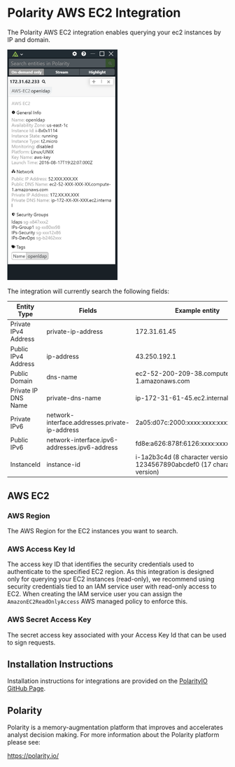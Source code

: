 # Polarity AWS EC2 Integration

The Polarity AWS EC2 integration enables querying your ec2 instances by IP and domain. 

<img src="./assets/overlay.png" width="50%">

The integration will currently search the following fields:

| Entity Type | Fields | Example entity  |
|---|---|---|
| Private IPv4 Address |  private-ip-address | 172.31.61.45 |
| Public IPv4 Address | ip-address | 43.250.192.1 |
| Public Domain | dns-name | ec2-52-200-209-38.compute-1.amazonaws.com |
| Private IP DNS Name | private-dns-name | ip-172-31-61-45.ec2.internal |
| Private IPv6 | network-interface.addresses.private-ip-address | 2a05:d07c:2000:xxxx:xxxx:xxxx:xxxx |
| Public IPv6 | network-interface.ipv6-addresses.ipv6-address | fd8e:a626:878f:6126:xxxx:xxxx:xxxx:xxxx |
| InstanceId | instance-id |  i-1a2b3c4d (8 character version),  i-1234567890abcdef0 (17 character version)|


## AWS EC2

### AWS Region

The AWS Region for the EC2 instances you want to search.

### AWS Access Key Id

The access key ID that identifies the security credentials used to authenticate to the specified EC2 region.  As this integration is designed only for querying your EC2 instances (read-only), we recommend using security credentials tied to an IAM service user with read-only access to EC2. When creating the IAM service user you can assign the `AmazonEC2ReadOnlyAccess` AWS managed policy to enforce this.

### AWS Secret Access Key

The secret access key associated with your Access Key Id that can be used to sign requests.

## Installation Instructions

Installation instructions for integrations are provided on the [PolarityIO GitHub Page](https://polarityio.github.io/).

## Polarity

Polarity is a memory-augmentation platform that improves and accelerates analyst decision making.  For more information about the Polarity platform please see:

https://polarity.io/
